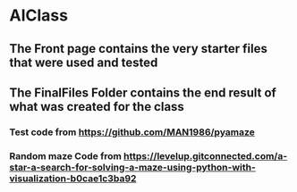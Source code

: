 # AIClass

## The Front page contains the very starter files that were used and tested

## The FinalFiles Folder contains the end result of what was created for the class

### Test code from https://github.com/MAN1986/pyamaze
### Random maze Code from https://levelup.gitconnected.com/a-star-a-search-for-solving-a-maze-using-python-with-visualization-b0cae1c3ba92
